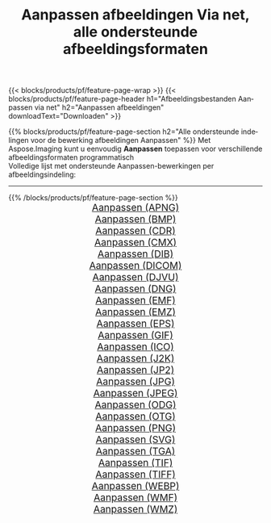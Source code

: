 ﻿---
title: Aanpassen afbeeldingen Via net, alle ondersteunde afbeeldingsformaten 
weight: 3920
url: /nl/net/adjust 
lang: nl
langdirlevel: 2
locales: zh-hans,ja,it,ru,de,es,fr,nl,id,lt,pl,pt,vi,tr,ko,zh-hant,ar,hi,th,sv,cs,uk,he
description: Met behulp van Aspose.Imaging kunt u eenvoudig Aanpassen afbeeldingen maken via net
---

{{< blocks/products/pf/feature-page-wrap >}}
{{< blocks/products/pf/feature-page-header h1="Afbeeldingsbestanden Aanpassen via net" h2="Aanpassen afbeeldingen" downloadText="Downloaden" >}}


{{% blocks/products/pf/feature-page-section  h2="Alle ondersteunde indelingen voor de bewerking afbeeldingen Aanpassen" %}}
Met Aspose.Imaging kunt u eenvoudig **Aanpassen** toepassen voor verschillende afbeeldingsformaten programmatisch
<br/>
Volledige lijst met ondersteunde Aanpassen-bewerkingen per afbeeldingsindeling:
<hr/>
{{% /blocks/products/pf/feature-page-section %}}
<div class="container-fluid productfamilypage bg-gray">
    <div class="convertypes bg-gray agp-content section">
        <div class="container">
		<div class="row other-converters" style="gap: 10px;font-size: 19px;text-align:center;">
		    <div class='col-md-2 other-converter remove-lp remove-rp'><a href="/imaging/nl/net/adjust/apng" style="padding:15px;">Aanpassen (APNG)</a></div><div class='col-md-2 other-converter remove-lp remove-rp'><a href="/imaging/nl/net/adjust/bmp" style="padding:15px;">Aanpassen (BMP)</a></div><div class='col-md-2 other-converter remove-lp remove-rp'><a href="/imaging/nl/net/adjust/cdr" style="padding:15px;">Aanpassen (CDR)</a></div><div class='col-md-2 other-converter remove-lp remove-rp'><a href="/imaging/nl/net/adjust/cmx" style="padding:15px;">Aanpassen (CMX)</a></div><div class='col-md-2 other-converter remove-lp remove-rp'><a href="/imaging/nl/net/adjust/dib" style="padding:15px;">Aanpassen (DIB)</a></div><div class='col-md-2 other-converter remove-lp remove-rp'><a href="/imaging/nl/net/adjust/dicom" style="padding:15px;">Aanpassen (DICOM)</a></div><div class='col-md-2 other-converter remove-lp remove-rp'><a href="/imaging/nl/net/adjust/djvu" style="padding:15px;">Aanpassen (DJVU)</a></div><div class='col-md-2 other-converter remove-lp remove-rp'><a href="/imaging/nl/net/adjust/dng" style="padding:15px;">Aanpassen (DNG)</a></div><div class='col-md-2 other-converter remove-lp remove-rp'><a href="/imaging/nl/net/adjust/emf" style="padding:15px;">Aanpassen (EMF)</a></div><div class='col-md-2 other-converter remove-lp remove-rp'><a href="/imaging/nl/net/adjust/emz" style="padding:15px;">Aanpassen (EMZ)</a></div><div class='col-md-2 other-converter remove-lp remove-rp'><a href="/imaging/nl/net/adjust/eps" style="padding:15px;">Aanpassen (EPS)</a></div><div class='col-md-2 other-converter remove-lp remove-rp'><a href="/imaging/nl/net/adjust/gif" style="padding:15px;">Aanpassen (GIF)</a></div><div class='col-md-2 other-converter remove-lp remove-rp'><a href="/imaging/nl/net/adjust/ico" style="padding:15px;">Aanpassen (ICO)</a></div><div class='col-md-2 other-converter remove-lp remove-rp'><a href="/imaging/nl/net/adjust/j2k" style="padding:15px;">Aanpassen (J2K)</a></div><div class='col-md-2 other-converter remove-lp remove-rp'><a href="/imaging/nl/net/adjust/jp2" style="padding:15px;">Aanpassen (JP2)</a></div><div class='col-md-2 other-converter remove-lp remove-rp'><a href="/imaging/nl/net/adjust/jpg" style="padding:15px;">Aanpassen (JPG)</a></div><div class='col-md-2 other-converter remove-lp remove-rp'><a href="/imaging/nl/net/adjust/jpeg" style="padding:15px;">Aanpassen (JPEG)</a></div><div class='col-md-2 other-converter remove-lp remove-rp'><a href="/imaging/nl/net/adjust/odg" style="padding:15px;">Aanpassen (ODG)</a></div><div class='col-md-2 other-converter remove-lp remove-rp'><a href="/imaging/nl/net/adjust/otg" style="padding:15px;">Aanpassen (OTG)</a></div><div class='col-md-2 other-converter remove-lp remove-rp'><a href="/imaging/nl/net/adjust/png" style="padding:15px;">Aanpassen (PNG)</a></div><div class='col-md-2 other-converter remove-lp remove-rp'><a href="/imaging/nl/net/adjust/svg" style="padding:15px;">Aanpassen (SVG)</a></div><div class='col-md-2 other-converter remove-lp remove-rp'><a href="/imaging/nl/net/adjust/tga" style="padding:15px;">Aanpassen (TGA)</a></div><div class='col-md-2 other-converter remove-lp remove-rp'><a href="/imaging/nl/net/adjust/tif" style="padding:15px;">Aanpassen (TIF)</a></div><div class='col-md-2 other-converter remove-lp remove-rp'><a href="/imaging/nl/net/adjust/tiff" style="padding:15px;">Aanpassen (TIFF)</a></div><div class='col-md-2 other-converter remove-lp remove-rp'><a href="/imaging/nl/net/adjust/webp" style="padding:15px;">Aanpassen (WEBP)</a></div><div class='col-md-2 other-converter remove-lp remove-rp'><a href="/imaging/nl/net/adjust/wmf" style="padding:15px;">Aanpassen (WMF)</a></div><div class='col-md-2 other-converter remove-lp remove-rp'><a href="/imaging/nl/net/adjust/wmz" style="padding:15px;">Aanpassen (WMZ)</a></div>
                </div>
        </div>
    </div>
</div>
<br/>
